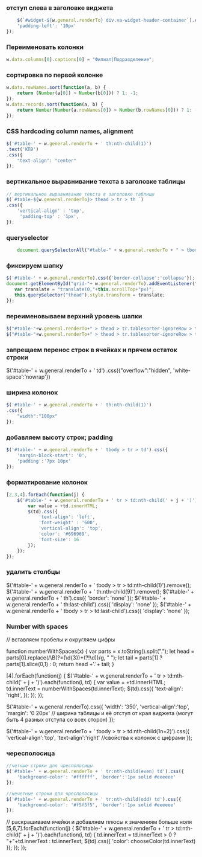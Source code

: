 ### отступ слева в заголовке виджета
```javascript
    $(`#widget-${w.general.renderTo} div.va-widget-header-container`).css({
    'padding-left': '10px'  
});
```

### Переименовать колонки
```javascript
w.data.columns[0].captions[0] = "Филиал|Подразделение";
```    

### сортировка по первой колонке
```javascript
w.data.rowNames.sort(function(a, b) {
    return (Number(a[0]) > Number(b[0])) ? 1: -1;
});
w.data.records.sort(function(a, b) {
    return Number(Number(a.rowNames[0]) > Number(b.rowNames[0])) ? 1: -1;
});
```

### CSS hardcoding column names, alignment
```javascript
$('#table-' + w.general.renderTo + ' th:nth-child(1)')
.text('КПЭ')
.css({
    "text-align": "center"
});
```

### вертикальное выравнивание текста в заголовке таблицы
```javascript
// вертикальное выравнивание текста в заголовке таблицы
$(`#table-${w.general.renderTo}> thead > tr > th `)
.css({
    'vertical-align' : 'top',
     'padding-top' : '1px',
});
```

### queryselector
```javascript
    document.querySelectorAll("#table-" + w.general.renderTo + " > tbody > tr").forEach(el => el.children[1].innerText > 0 ? el.children[1].style.color = "#4caf50" : el.children[1].style.color = "#ff8a80")
```

### фиксируем шапку
```javascript
$('#table-' + w.general.renderTo).css({'border-collapse':'collapse'});
document.getElementById("grid-"+ w.general.renderTo).addEventListener("scroll", function(){
   var translate = "translate(0,"+this.scrollTop+"px)";
   this.querySelector("thead").style.transform = translate;
});
```

### переименовываем верхний уровень шапки
```javascript
$("#table-"+w.general.renderTo+" > thead > tr.tablesorter-ignoreRow > th:nth-child(2) > div > span:nth-child(1)")[0].innerText = w.data.colNames[3][0];
$("#table-"+w.general.renderTo+" > thead > tr.tablesorter-ignoreRow > th:nth-child(5) > div > span:nth-child(1)")[0].innerText = w.data.colNames[0][0];
```
    
### запрещаем перенос строк в ячейках и прячем остаток строки
$('#table-' + w.general.renderTo + ' td')
.css({"overflow":"hidden", 'white-space':'nowrap'})

### ширина колонок
```javascript
$('#table-' + w.general.renderTo + ' th:nth-child(1)')
.css({
    "width":"100px"
});
```

### добавляем высоту строк; padding
```javascript
$('#table-' + w.general.renderTo + ' tbody > tr > td').css({
    'margin-block-start': '0',
    'padding':'7px 10px'
});
```

### форматирование колонок
```javascript
[2,3,4].forEach(function(j) {
    $('#table-' + w.general.renderTo + ' tr > td:nth-child(' + j + ')').each(function(i, td) {
        var value = +td.innerHTML;
        $(td).css({
            'text-align': 'left',
            'font-weight' : '600',
            'vertical-align': 'top',
            'color': '#696969',
            'font-size': 16
        });
    }); 
}); 
```
### удалить столбцы
$('#table-' + w.general.renderTo + ' tbody > tr > td:nth-child(1)').remove();
$('#table-' + w.general.renderTo + ' th:nth-child(9)').remove();
$('#table-' + w.general.renderTo + ' th').css({
    'border': 'none'
});
$('#table-' + w.general.renderTo + ' th:last-child').css({
    'display': 'none'
});
$('#table-' + w.general.renderTo + ' tbody > tr > td:last-child').css({
    'display': 'none'
});

### Number with spaces

// вставляем пробелы и округляем цифры 

function numberWithSpaces(x) {
  var parts = x.toString().split(".");
  let head = parts[0].replace(/\B(?=(\d{3})+(?!\d))/g, " ");
  let tail = parts[1] ? parts[1].slice(0,1) : 0;
  return head +'.'+ tail;
}

[4].forEach(function(j) {
    $('#table-' + w.general.renderTo + ' tr > td:nth-child(' + j + ')').each(function(i, td) {
        var value = +td.innerHTML;
        td.innerText = numberWithSpaces(td.innerText); 
        $(td).css({
            'text-align': 'right',
        });
    }); 
}); 

 
$('#table-' + w.general.renderTo).css({
    'width': '350', 'vertical-align':'top', 'margin': '0 20px' // ширина таблицы и её отступ от края виджета (могут быть 4 разных отступа со всех сторон)
});

$('#table-' + w.general.renderTo + ' tbody > tr > td:nth-child(1n+2)').css({
    'vertical-align':'top', 'text-align':'right' //свойства к колонок с цифрами
});

### чересполосица
```javascript
//четные строки для чресполосицы
$('#table-' + w.general.renderTo + ' tr:nth-child(even) td').css({
    'background-color': '#ffffff', 'border':'1px solid #eeeeee' 
});

//нечетные строки для чресполосицы
$('#table-' + w.general.renderTo + ' tr:nth-child(odd) td').css({
    'background-color': '#f5f5f5', 'border':'1px solid #eeeeee' 
});
```    

// раскрашиваем ячейки и добавляем плюсы к значениям больше ноля
[5,6,7].forEach(function(j) {
    $('#table-' + w.general.renderTo + ' tr > td:nth-child(' + j + ')').each(function(i, td) {
        td.innerText = td.innerText > 0 ? "+"+td.innerText : td.innerText;
        $(td).css({
            'color': 
                chooseColor(td.innerText)
        });
    }); 
});
